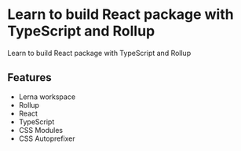 # Learn to build React package with TypeScript and Rollup

Learn to build React package with TypeScript and Rollup

## Features

- Lerna workspace
- Rollup
- React
- TypeScript
- CSS Modules
- CSS Autoprefixer
